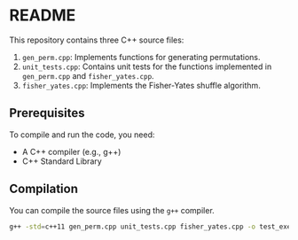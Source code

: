 # README

This repository contains three C++ source files:
1. `gen_perm.cpp`: Implements functions for generating permutations.
2. `unit_tests.cpp`: Contains unit tests for the functions implemented in `gen_perm.cpp` and `fisher_yates.cpp`.
3. `fisher_yates.cpp`: Implements the Fisher-Yates shuffle algorithm.

## Prerequisites

To compile and run the code, you need:
- A C++ compiler (e.g., g++)
- C++ Standard Library

## Compilation

You can compile the source files using the `g++` compiler.

```bash
g++ -std=c++11 gen_perm.cpp unit_tests.cpp fisher_yates.cpp -o test_executable
